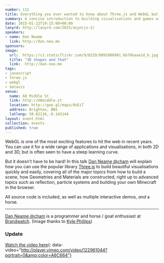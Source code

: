 ```yaml
---
number: 111
title: Everything you ever wanted to know about Three.js and WebGL but were afraid to ask
summary: A concise introduction to building visualisations and games with Three.js, from absolute beginner to particle Lord / Dutchess
date: 2015-01-22T19:15:00+00:00
lanyrd: http://lanyrd.com/2015/asyncjs-2/
speakers:
- name: Dan Neame
  link: http://dan.nea.me
sponsors:
image:
  url:  https://c1.staticflickr.com/9/8329/8091008901_6b78baae1d_b.jpg
  title: "3D shapes and that"
  link:  http://dan.nea.me
tags:
- javascript
- three.js
- webgl
- datavis
venue:
  name: 68 Middle St
  link: http://68middle.st
  location: http://goo.gl/maps/dxEiT
  address: Brighton, BN1
  latlong: 50.82116,-0.143144
layout: event.html
collection: events
published: true
---
```


WebGL is one of the most exciting features to hit the web in recent years. You can use it for a wide range of applications and visualisations, in both 2D and 3D, but is often seen to have a steep learning curve.

But it doesn't have to be hard! In this talk [Dan Neame @cham](https://twitter.com/cham) will explain how you can use the popular library [Three.js](http://threejs.org) to build beautiful visualisations quickly and easily, covering all of the major topics from how to build a scene, how Geometries and Materials are constructed, right up to advanced topics such as reflection, particle systems and building your own Minecraft in the browser.

All source code is included, as well as multiple interactive demos, _and_ a horse.

***
[Dan Neame @cham](https://twitter.com/cham) is a programmer and horse / goat enthusiast at [Brandwatch](http://www.brandwatch.com).
(Image thanks to [Kyle Phillips](https://www.flickr.com/photos/hapticdata/8091008901))

### Update

[Watch the video here](https://vimeo.com/122961044){: data-video="http://player.vimeo.com/video/122961044?portrait=0&amp;color=A6C664"}
